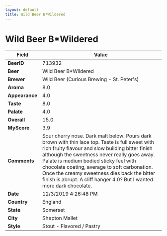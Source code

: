 ```yaml
---
layout: default
title: Wild Beer B*Wildered
---
```


# Wild Beer B*Wildered

| Field         | Value     |
|---------------|-----------|
| **BeerID** | 713932 |
| **Beer** | Wild Beer B*Wildered |
| **Brewer** | Wild Beer (Curious Brewing - St. Peter&#39;s) |
| **Aroma** | 8.0 |
| **Appearance** | 4.0 |
| **Taste** | 8.0 |
| **Palate** | 4.0 |
| **Overall** | 15.0 |
| **MyScore** | 3.9 |
| **Comments** | Sour cherry nose. Dark malt below. Pours dark brown with thin lace top. Taste is full sweet with rich fruity flavour and slow building bitter finish although the sweetness never really goes away. Palate is medium bodied sticky feel with chocolate coating, average to soft carbonation. Once the creamy sweetness dies back the bitter finish is abrupt. A cliff hanger 4.0? But I wanted more dark chocolate. |
| **Date** | 12/3/2019 4:26:48 PM |
| **Country** | England |
| **State** | Somerset |
| **City** | Shepton Mallet |
| **Style** | Stout - Flavored / Pastry |
